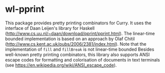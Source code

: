 wl-pprint
=========

This package provides pretty printing combinators for Curry.
It uses the interface of Daan Leijen's library for Haskell
(http://www.cs.uu.nl/~daan/download/pprint/pprint.html).
The linear-time bounded implementation is based on an approach by Olaf Chitil
(http://www.cs.kent.ac.uk/pubs/2006/2381/index.html).
Note that the implementation of `fill` and `fillBreak` is not linear-time bounded
Besides well-known pretty printing combinators, this library also supports ANSI
escape codes for formatting and colorisation of documents in text terminals
(see https://en.wikipedia.org/wiki/ANSI_escape_code).
